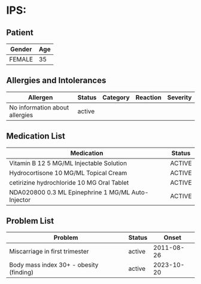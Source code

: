 # IPS:

## Patient

|Gender|Age|
|---|---|
|FEMALE|35|

## Allergies and Intolerances

|Allergen|Status|Category|Reaction|Severity|
|---|---|---|---|---|
|No information about allergies|active||||

## Medication List

|Medication|Status|
|---|---|
|Vitamin B 12 5 MG/ML Injectable Solution|ACTIVE|
|Hydrocortisone 10 MG/ML Topical Cream|ACTIVE|
|cetirizine hydrochloride 10 MG Oral Tablet|ACTIVE|
|NDA020800 0.3 ML Epinephrine 1 MG/ML Auto-Injector|ACTIVE|

## Problem List

|Problem|Status|Onset|
|---|---|---|
|Miscarriage in first trimester|active|2011-08-26|
|Body mass index 30+ - obesity (finding)|active|2023-10-20|
